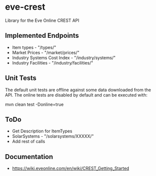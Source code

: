 eve-crest
=========

Library for the Eve Online CREST API

Implemented Endpoints
---------------------
* Item types - "/types/"
* Market Prices - "/market/prices/"
* Industry Systems Cost Index - "/industry/systems/"
* Industry Facilities - "/industry/facilities/"

Unit Tests
----------
The default unit tests are offline against some data downloaded from the API.
The online tests are disabled by default and can be executed with:

mvn clean test -Donline=true

ToDo
----
* Get Description for ItemTypes
* SolarSystems - "/solarsystems/XXXXX/"
* Add rest of calls

Documentation
-------------
* https://wiki.eveonline.com/en/wiki/CREST_Getting_Started
